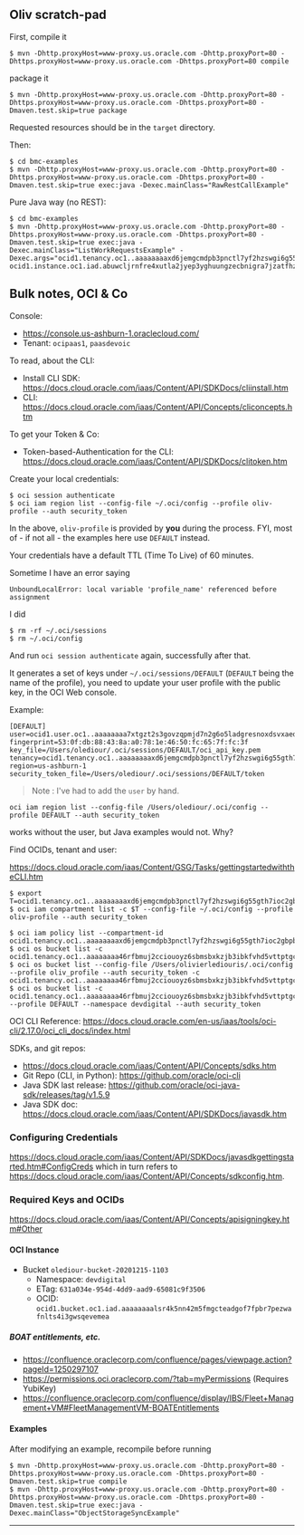 ## Oliv scratch-pad

First, compile it
```
$ mvn -Dhttp.proxyHost=www-proxy.us.oracle.com -Dhttp.proxyPort=80 -Dhttps.proxyHost=www-proxy.us.oracle.com -Dhttps.proxyPort=80 compile
```

package it
```
$ mvn -Dhttp.proxyHost=www-proxy.us.oracle.com -Dhttp.proxyPort=80 -Dhttps.proxyHost=www-proxy.us.oracle.com -Dhttps.proxyPort=80 -Dmaven.test.skip=true package
```
Requested resources should be in the `target` directory.

Then:
```
$ cd bmc-examples
$ mvn -Dhttp.proxyHost=www-proxy.us.oracle.com -Dhttp.proxyPort=80 -Dhttps.proxyHost=www-proxy.us.oracle.com -Dhttps.proxyPort=80 -Dmaven.test.skip=true exec:java -Dexec.mainClass="RawRestCallExample"
```

Pure Java way (no REST):
```
$ cd bmc-examples
$ mvn -Dhttp.proxyHost=www-proxy.us.oracle.com -Dhttp.proxyPort=80 -Dhttps.proxyHost=www-proxy.us.oracle.com -Dhttps.proxyPort=80 -Dmaven.test.skip=true exec:java -Dexec.mainClass="ListWorkRequestsExample" -Dexec.args="ocid1.tenancy.oc1..aaaaaaaaxd6jemgcmdpb3pnctl7yf2hzswgi6g55gth7ioc2gbpbvqo5ecoa ocid1.instance.oc1.iad.abuwcljrnfre4xutla2jyep3yghuungzecbnigra7jzatfhzx7gb5dxxzlsq"
```

## Bulk notes, OCI & Co

Console:
- <https://console.us-ashburn-1.oraclecloud.com/>
- Tenant: `ocipaas1`, `paasdevoic`

To read, about the CLI:
- Install CLI SDK: <https://docs.cloud.oracle.com/iaas/Content/API/SDKDocs/cliinstall.htm>
- CLI: <https://docs.cloud.oracle.com/iaas/Content/API/Concepts/cliconcepts.htm>

To get your Token & Co:
- Token-based-Authentication for the CLI: <https://docs.cloud.oracle.com/iaas/Content/API/SDKDocs/clitoken.htm>

Create your local credentials:
```
$ oci session authenticate
$ oci iam region list --config-file ~/.oci/config --profile oliv-profile --auth security_token
```
In the above, `oliv-profile` is provided by **you** during the process.
FYI, most of - if not all - the examples here use `DEFAULT` instead.

Your credentials have a default TTL (Time To Live) of 60 minutes.

Sometime I have an error saying
```
UnboundLocalError: local variable 'profile_name' referenced before assignment
```
I did 
```
$ rm -rf ~/.oci/sessions
$ rm ~/.oci/config
```
And run `oci session authenticate` again, successfully after that. 

It generates a set of keys under `~/.oci/sessions/DEFAULT` (`DEFAULT` being the name of the profile), you need to update your user profile with the public key,
in the OCI Web console.

Example:
```
[DEFAULT]
user=ocid1.user.oc1..aaaaaaaa7xtgzt2s3govzqpmjd7n2g6o5ladgresnoxdsvxaedkldge7wxoq
fingerprint=53:0f:db:88:43:8a:a0:78:1e:46:50:fc:65:7f:fc:3f
key_file=/Users/olediour/.oci/sessions/DEFAULT/oci_api_key.pem
tenancy=ocid1.tenancy.oc1..aaaaaaaaxd6jemgcmdpb3pnctl7yf2hzswgi6g55gth7ioc2gbpbvqo5ecoa
region=us-ashburn-1
security_token_file=/Users/olediour/.oci/sessions/DEFAULT/token
```
> Note : I've had to add the `user` by hand.
```
oci iam region list --config-file /Users/olediour/.oci/config --profile DEFAULT --auth security_token
```
works without the user, but Java examples would not. Why?

Find OCIDs, tenant and user:

https://docs.cloud.oracle.com/iaas/Content/GSG/Tasks/gettingstartedwiththeCLI.htm
```
$ export T=ocid1.tenancy.oc1..aaaaaaaaxd6jemgcmdpb3pnctl7yf2hzswgi6g55gth7ioc2gbpbvqo5ecoa
$ oci iam compartment list -c $T --config-file ~/.oci/config --profile oliv-profile --auth security_token
```

```
$ oci iam policy list --compartment-id ocid1.tenancy.oc1..aaaaaaaaxd6jemgcmdpb3pnctl7yf2hzswgi6g55gth7ioc2gbpbvqo5ecoa
$ oci os bucket list -c ocid1.tenancy.oc1..aaaaaaaa46rfbmuj2cciouoyz6sbmsbxkzjb3ibkfvhd5vttptgcpjruskda
$ oci os bucket list --config-file /Users/olivierlediouris/.oci/config --profile oliv_profile --auth security_token -c ocid1.tenancy.oc1..aaaaaaaa46rfbmuj2cciouoyz6sbmsbxkzjb3ibkfvhd5vttptgcpjruskda
$ oci os bucket list -c ocid1.tenancy.oc1..aaaaaaaa46rfbmuj2cciouoyz6sbmsbxkzjb3ibkfvhd5vttptgcpjruskda --profile DEFAULT --namespace devdigital --auth security_token
```

OCI CLI Reference: <https://docs.cloud.oracle.com/en-us/iaas/tools/oci-cli/2.17.0/oci_cli_docs/index.html>

SDKs, and git repos:
- <https://docs.cloud.oracle.com/iaas/Content/API/Concepts/sdks.htm>
- Git Repo (CLI, in Python): <https://github.com/oracle/oci-cli>
- Java SDK last release: <https://github.com/oracle/oci-java-sdk/releases/tag/v1.5.9>
- Java SDK doc: <https://docs.cloud.oracle.com/iaas/Content/API/SDKDocs/javasdk.htm>

### Configuring Credentials
<https://docs.cloud.oracle.com/iaas/Content/API/SDKDocs/javasdkgettingstarted.htm#ConfigCreds>
which in turn refers to <https://docs.cloud.oracle.com/iaas/Content/API/Concepts/sdkconfig.htm>.


### Required Keys and OCIDs
<https://docs.cloud.oracle.com/iaas/Content/API/Concepts/apisigningkey.htm#Other>


#### OCI Instance
- Bucket `olediour-bucket-20201215-1103`
    - Namespace: `devdigital`
    - ETag: `631a034e-954d-4dd9-aad9-65081c9f3506`
    - OCID: `ocid1.bucket.oc1.iad.aaaaaaaalsr4k5nn42m5fmgcteadgof7fpbr7pezwafnlts4i3gwsqevemea`

##### BOAT entitlements, etc.
- <https://confluence.oraclecorp.com/confluence/pages/viewpage.action?pageId=1250297107>
- <https://permissions.oci.oraclecorp.com/?tab=myPermissions> (Requires YubiKey)
- <https://confluence.oraclecorp.com/confluence/display/IBS/Fleet+Management+VM#FleetManagementVM-BOATEntitlements>

#### Examples
After modifying an example, recompile before running
```
$ mvn -Dhttp.proxyHost=www-proxy.us.oracle.com -Dhttp.proxyPort=80 -Dhttps.proxyHost=www-proxy.us.oracle.com -Dhttps.proxyPort=80 -Dmaven.test.skip=true compile
$ mvn -Dhttp.proxyHost=www-proxy.us.oracle.com -Dhttp.proxyPort=80 -Dhttps.proxyHost=www-proxy.us.oracle.com -Dhttps.proxyPort=80 -Dmaven.test.skip=true exec:java -Dexec.mainClass="ObjectStorageSyncExample"
```


---

